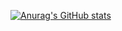 [![Anurag's GitHub stats](https://github-readme-stats.vercel.app/api?username=JiekerTime)](https://github.com/anuraghazra/github-readme-stats)
